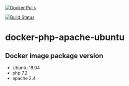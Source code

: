 <p align="center">
  
   <a href="https://hub.docker.com/r/prabhakaran2304/docker-php-apache-ubuntu/"><img alt="Docker Pulls" src="https://img.shields.io/docker/pulls/prabhakaran2304/docker-php-apache-ubuntu.svg?style=flat-square"></a>
 
[![Build Status](https://travis-ci.org/prabhakaran2304/docker-php-apache-ubuntu.svg?branch=master)](https://travis-ci.org/prabhakaran2304/docker-php-apache-ubuntu)

</p>

# docker-php-apache-ubuntu
## Docker image package version
- Ubuntu 18.04
- php 7.2
- apache 2.4
